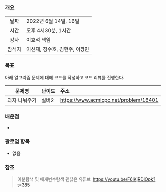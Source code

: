 ### 개요
|  |  |
| :---:  | :--- |
| 날짜 | 2022년 6월 14일, 16일 |
| 시간 | 오후 4시30분, 1시간 |
| 강사 | 이호석 책임 |
| 참석자 | 이선재, 정수호, 김현주, 이창민 |

### 목표
아래 알고리즘 문제에 대해 코드를 작성하고 코드 리뷰를 진행한다.

| 문제명 | 난이도 | 주소 |
| :---:  | :--- | :--- |
| 과자 나눠주기 | 실버2 | https://www.acmicpc.net/problem/16401 |

### 배운점
+
 
### 팔로업 항목
+ 없음

### 참조
> 이분탐색 및 매개변수탐색 괜찮은 유튜브: 
> https://youtu.be/F6lKjRDlOpk?t=385
